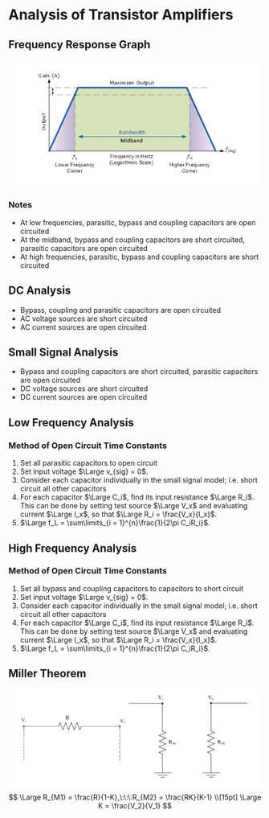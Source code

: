 # Analysis of Transistor Amplifiers

## Frequency Response Graph

![Frequency Response Graph](img/AnalysisofTransistorAmplifiers/FrequencyResponse.png)

### Notes

- At low frequencies, parasitic, bypass and coupling capacitors are open circuited
- At the midband, bypass and coupling capacitors are short circuited, parasitic capacitors are open circuited
- At high frequencies, parasitic, bypass and coupling capacitors are short circuited

## DC Analysis

- Bypass, coupling and parasitic capacitors are open circuited
- AC voltage sources are short circuited
- AC current sources are open circuited

## Small Signal Analysis

- Bypass and coupling capacitors are short circuited, parasitic capacitors are open circuited
- DC voltage sources are short circuited
- DC current sources are open circuited

## Low Frequency Analysis

### Method of Open Circuit Time Constants

1. Set all parasitic capacitors to open circuit
2. Set input voltage $\Large v_{sig} = 0$.
3. Consider each capacitor individually in the small signal model; i.e. short circuit all other capacitors
4.  For each capacitor $\Large C_i$, find its input resistance $\Large R_i$. This can be done by setting test source $\Large V_x$ and evaluating current $\Large I_x$, so that $\Large R_i = \frac{V_x}{I_x}$.
5. $\Large f_L = \sum\limits_{i = 1}^{n}\frac{1}{2\pi C_iR_i}$.

## High Frequency Analysis

### Method of Open Circuit Time Constants

1. Set all bypass and coupling capacitors to capacitors to short circuit
2. Set input voltage $\Large v_{sig} = 0$.
3. Consider each capacitor individually in the small signal model; i.e. short circuit all other capacitors
4. For each capacitor $\Large C_i$, find its input resistance $\Large R_i$. This can be done by setting test source $\Large V_x$ and evaluating current $\Large I_x$, so that $\Large R_i = \frac{V_x}{I_x}$.
5. $\Large f_L = \sum\limits_{i = 1}^{n}\frac{1}{2\pi C_iR_i}$.

## Miller Theorem

![Miller Theorem](img/AnalysisofTransistorAmplifiers/MillerTheorem.png)
$$
\Large R_{M1} = \frac{R}{1-K},\:\:\:R_{M2} = \frac{RK}{K-1} \\[15pt]
\Large K = \frac{V_2}{V_1}
$$